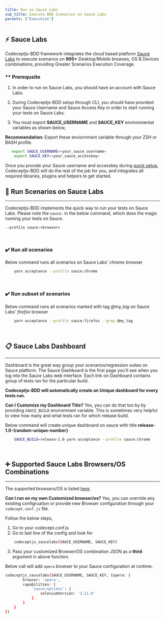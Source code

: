 ```yaml
---
title: Run on Sauce Labs
sub_title: Execute BDD Scenarios on Sauce Labs
parents: ["Execution"]
---
```


## ⚡️  Sauce Labs

Codeceptjs-BDD framework integrates the cloud based platform [Sauce Labs](https://saucelabs.com) to execute scenarios on **900+** Desktop/Mobile browses, OS & Devices combinations, providing Greater Scenarios Execution Coverage.

### ** Prerequsite

1. In order to run on Sauce Labs, you should have an account with Sauce Labs. 

2. During Codeceptjs-BDD setup through CLI, you should have provided your Sauce Username and Sauce Access Key in order to start running your tests on Sauce Labs. 
3. You must export **SAUCE\_USERNAME** and **SAUCE\_KEY** environmental variables as shown below,

**Recommendation:** Export these enviornment variable through your ZSH or BASH profile.

```bash
   export SAUCE_USERNAME=<your_sauce_username>
    export SAUCE_KEY=<your_sauce_accesskey>
```    

Once you provide your Sauce username and accesskey during [quick setup](/1-getting-started/setup-framework/), Codeceptjs-BDD will do the rest of the job for you, and integrates all required libraries, plugins and helpers to get started.

## 🏃 Run Scenarios on Sauce Labs
----

Codeceptjs-BDD implements the quick way to run your tests on Sauce Labs. Please note the `sauce:` in the below command, which does the magic running your tests on Sauce.

`--profile sauce:<browser>`

<br>

### ✔️ Run all scenarios

Below command runs all scenarios on Sauce Labs' _chrome_ browser

```bash
    yarn acceptance --profile sauce:chrome
```

<br>

### ✔️ Run subset of scenarios

Below command runs all scenarios marked with tag _@my\_tag_ on Sauce Labs' _firefox_ browser

```bash
    yarn acceptance --profile sauce:firefox --grep @my_tag
```
<br>

## 📋 Sauce Labs Dashboard
----

Dashboard is the great way group your scenarios/regression suites on Sauce platform. The Sauce Dashboard is the first page you'll see when you log into the Sauce Labs web interface. Each link on Dashboard contains group of tests ran for the particular _build_.

**Codeceptjs-BDD will automatically create an Unique dashboard for every tests run.**

**Can I Customize my Dashboard Title?**
Yes, you can do that too by by providing `SAUCE_BUILD` environment variable. This is sometimes very helpful to view how many and what tests ran for which release build.

Below command will create unique dashboard on sauce with title **release-1.0-{random-unique-number}**

```bash
    SAUCE_BUILD=release-1.0 yarn acceptance --profile sauce:chrome
```
<br>

## ➕ Supported Sauce Labs Browsers/OS Combinations
----

The supported browsers/OS is listed [here](https://github.com/gkushang/codeceptjs-bdd/blob/master/packages/codeceptjs-saucelabs/lib/browsers.conf.js). 

**Can I run on my own Customized browser/os?** 
Yes, you can override any existing configruation or provide new Browser configuration through your `codecept.conf.js` file. 

Follow the below steps,
1. Go to your codecept.conf.js
2. Go to last line of the config and look for 

```bash
    codeceptjs_saucelabs(SAUCE_USERNAME, SAUCE_KEY)
```
3. Pass your customized Browser/OS combination JSON as a **third** argument in above function. 

Below call will add `opera` browser to your Sauce configuration at runtime.

```bash
codeceptjs_saucelabs(SAUCE_USERNAME, SAUCE_KEY, {opera: {
        browser: 'opera',
        capabilities: {
            'sauce:options': {
                seleniumVersion: '3.11.0'
            }
        }
    }
})
```


